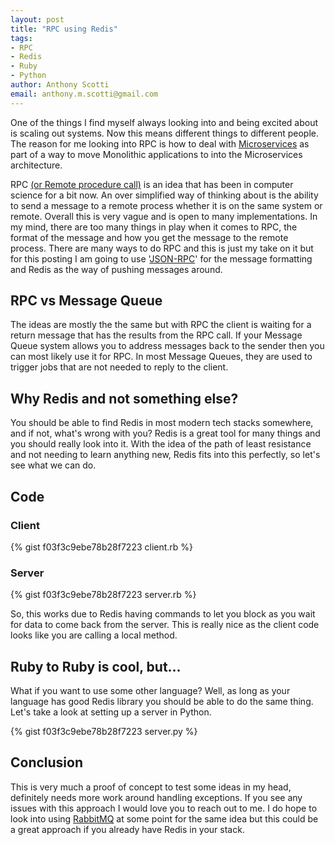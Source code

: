 ```yaml
---
layout: post
title: "RPC using Redis"
tags:
- RPC
- Redis
- Ruby
- Python
author: Anthony Scotti
email: anthony.m.scotti@gmail.com
---
```


One of the things I find myself always looking into and being excited about is scaling out systems. Now this means different things to different people.  The reason for me looking into RPC is how to deal with [Microservices](http://martinfowler.com/articles/microservices.html) as part of a way to move Monolithic applications to into the Microservices architecture.

RPC [(or Remote procedure call)](http://en.wikipedia.org/wiki/Remote_procedure_call) is an idea that has been in computer science for a bit now. An over simplified way of thinking about is the ability to send a message to a remote process whether it is on the same system or remote. Overall this is very vague and is open to many implementations. In my mind, there are too many things in play when it comes to RPC, the format of the message and how you get the message to the remote process. There are many ways to do RPC and this is just my take on it but for this posting I am going to use '[JSON-RPC](http://en.wikipedia.org/wiki/JSON-RPC)' for the message formatting and Redis as the way of pushing messages around.

## RPC vs Message Queue
The ideas are mostly the the same but with RPC the client is waiting for a return message that has the results from the RPC call. If your Message Queue system allows you to address messages back to the sender then you can most likely use it for RPC. In most Message Queues, they are used to trigger jobs that are not needed to reply to the client.

## Why Redis and not something else?
You should be able to find Redis in most modern tech stacks somewhere, and if not, what's wrong with you? Redis is a great tool for many things and you should really look into it.  With the idea of the path of least resistance and not needing to learn anything new, Redis fits into this perfectly, so let's see what we can do.

## Code

### Client
{% gist f03f3c9ebe78b28f7223 client.rb %}

### Server
{% gist f03f3c9ebe78b28f7223 server.rb %}

So, this works due to Redis having commands to let you block as you wait for data to come back from the server.  This is really nice as the client code looks like you are calling a local method.

## Ruby to Ruby is cool, but...
What if you want to use some other language? Well, as long as your language has good Redis library you should be able to do the same thing. Let's take a look at setting up a server in Python.

{% gist f03f3c9ebe78b28f7223 server.py %}

## Conclusion
This is very much a proof of concept to test some ideas in my head,  definitely needs more work around handling exceptions. If you see any issues with this approach I would love you to reach out to me. I do hope to look into using [RabbitMQ](http://www.rabbitmq.com/) at some point for the same idea but this could be a great approach if you already have Redis in your stack.
